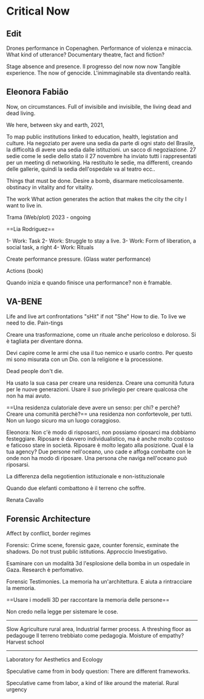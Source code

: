 # Critical Now
## Edit
Drones performance in Copenaghen.
Performance of violenza e minaccia.
What kind of utterance?
Documentary theatre, fact and fiction?

Stage absence and presence.
Il progresso del now now now
Tangible experience.
The now of genocide.
L'inimmaginabile sta diventando realtà.

## Eleonora Fabião

Now, on circumstances.
Full of invisibile and invisibile, the living dead and dead living.

We here, between sky and earth, 2021,

To map public institutions linked to education, health, legistation and culture.
Ha negoziato per avere una sedia da parte di ogni stato del Brasile, la difficoltà di avere una sedia dalle istituzioni. un sacco di negoziazione. 27 sedie come le sedie dello stato
il 27 novembre ha inviato tutti i rappresentati per un meeting di networking.
Ha restituito le sedie, ma differenti, creando delle gallerie, quindi la sedia dell'ospedale va al teatro ecc..

Things that must be done.
Desire a bomb,  disarmare meticolosamente.
obstinacy in vitality and for vitality.

The work
What action generates the action that makes the city the city I want to live in.

Trama (Web/plot)
2023 - ongoing

==Lia Rodriguez==

1- Work: Task
2- Work: Struggle to stay a live.
3- Work: Form of liberation, a social task, a right
4- Work: Rituals

Create performance pressure. (Glass water performance)

Actions (book)

Quando inizia e quando finisce una performance? non è framable.

## VA-BENE
Life and live art confrontations
"sHit" if not "She"
How to die. To live we need to die.
Pain-tings

Creare una trasformazione, come un rituale anche pericoloso e doloroso.
Si è tagliata per diventare donna.

Devi capire come le armi che usa il tuo nemico e usarlo contro.
Per questo mi sono misurata con un Dio. con la religione e la processione.

Dead people don't die.

Ha usato la sua casa per creare una residenza.
Creare una comunità futura per le nuove generazioni.
Usare il suo privilegio per creare qualcosa che non ha mai avuto.

==Una residenza culatoriale deve avere un senso: per chi? e perchè? Creare una comunità perchè?== una residenza non confortevole, per tutti. Non un luogo sicuro ma un luogo coraggioso.

Eleonora: Non c'è modo di risposarci, non possiamo riposarci ma dobbiamo festeggiare. Riposare è davvero individualistico, ma è anche molto costoso e faticoso stare in società.
Riposare è molto legato alla posizione. Qual è la tua agency? Due persone nell'oceano, uno cade e affoga combatte con le onde non ha modo di riposare. Una persona che naviga nell'oceano può riposarsi.

La differenza della negotiention istituzionale e non-istituzionale

Quando due elefanti combattono è il terreno che soffre.

Renata Cavallo

## Forensic Architecture
Affect by conflict, border regimes

Forensic: Crime scene, forensic gaze, counter forensic, exminate the shadows. Do not trust public istitutions.
Approccio Investigativo.

Esaminare con un modalità 3d l'esplosione della bomba in un ospedale in Gaza.
Research è perfomativo.

Forensic Testimonies.
La memoria ha un'architettura. E aiuta a rintracciare la memoria.

==Usare i modelli 3D per raccontare la memoria delle persone==

Non credo nella legge per sistemare le cose.

---

Slow Agriculture rural area,
Industrial farmer process.
A threshing floor as pedagouge
Il terreno trebbiato come pedagogia.
Moisture of empathy?
Harvest school

---
Laboratory for Aesthetics and Ecology

Speculative came from in body question: There are different frameworks.

Speculative came from labor, a kind of like around the material.
Rural urgency 





